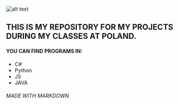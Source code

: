 ![alt text](https://www.pwste.edu.pl/wp-content/uploads/2016/12/PWSTE_DLA-MEDI%C3%93W_2.png)


## THIS IS MY REPOSITORY FOR MY PROJECTS DURING MY CLASSES AT POLAND.
#### YOU CAN FIND PROGRAMS IN:
* C#
* Python
* JS
* JAVA






###### MADE WITH MARKDOWN
